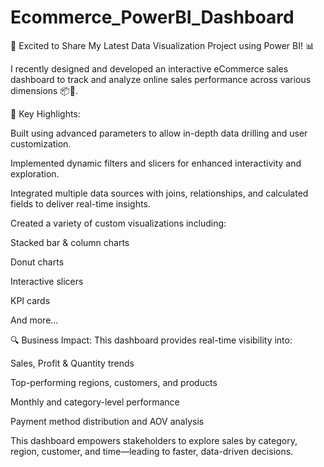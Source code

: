 # Ecommerce_PowerBI_Dashboard

🚀 Excited to Share My Latest Data Visualization Project using Power BI! 📊

I recently designed and developed an interactive eCommerce sales dashboard to track and analyze online sales performance across various dimensions 📦🛒.

🔧 Key Highlights:

Built using advanced parameters to allow in-depth data drilling and user customization.

Implemented dynamic filters and slicers for enhanced interactivity and exploration.

Integrated multiple data sources with joins, relationships, and calculated fields to deliver real-time insights.

Created a variety of custom visualizations including:

Stacked bar & column charts

Donut charts

Interactive slicers

KPI cards

And more...

🔍 Business Impact:
This dashboard provides real-time visibility into:

Sales, Profit & Quantity trends

Top-performing regions, customers, and products

Monthly and category-level performance

Payment method distribution and AOV analysis

This dashboard empowers stakeholders to explore sales by category, region, customer, and time—leading to faster, data-driven decisions.
